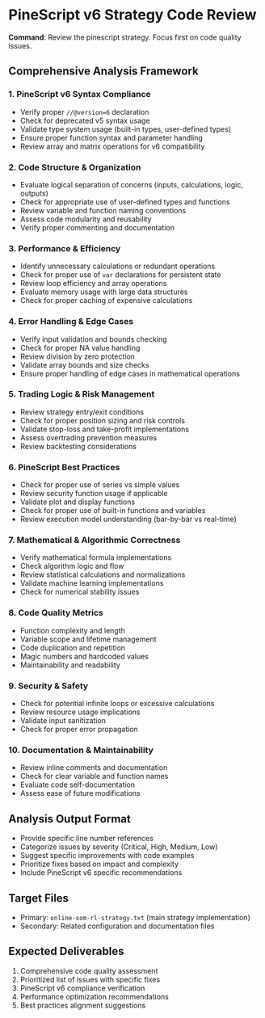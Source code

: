 # PineScript v6 Strategy Code Review

**Command**: Review the pinescript strategy. Focus first on code quality issues.

## Comprehensive Analysis Framework

### 1. PineScript v6 Syntax Compliance
- Verify proper `//@version=6` declaration
- Check for deprecated v5 syntax usage
- Validate type system usage (built-in types, user-defined types)
- Ensure proper function syntax and parameter handling
- Review array and matrix operations for v6 compatibility

### 2. Code Structure & Organization
- Evaluate logical separation of concerns (inputs, calculations, logic, outputs)
- Check for appropriate use of user-defined types and functions
- Review variable and function naming conventions
- Assess code modularity and reusability
- Verify proper commenting and documentation

### 3. Performance & Efficiency
- Identify unnecessary calculations or redundant operations
- Check for proper use of `var` declarations for persistent state
- Review loop efficiency and array operations
- Evaluate memory usage with large data structures
- Check for proper caching of expensive calculations

### 4. Error Handling & Edge Cases
- Verify input validation and bounds checking
- Check for proper NA value handling
- Review division by zero protection
- Validate array bounds and size checks
- Ensure proper handling of edge cases in mathematical operations

### 5. Trading Logic & Risk Management
- Review strategy entry/exit conditions
- Check for proper position sizing and risk controls
- Validate stop-loss and take-profit implementations
- Assess overtrading prevention measures
- Review backtesting considerations

### 6. PineScript Best Practices
- Check for proper use of series vs simple values
- Review security function usage if applicable
- Validate plot and display functions
- Check for proper use of built-in functions and variables
- Review execution model understanding (bar-by-bar vs real-time)

### 7. Mathematical & Algorithmic Correctness
- Verify mathematical formula implementations
- Check algorithm logic and flow
- Review statistical calculations and normalizations
- Validate machine learning implementations
- Check for numerical stability issues

### 8. Code Quality Metrics
- Function complexity and length
- Variable scope and lifetime management
- Code duplication and repetition
- Magic numbers and hardcoded values
- Maintainability and readability

### 9. Security & Safety
- Check for potential infinite loops or excessive calculations
- Review resource usage implications
- Validate input sanitization
- Check for proper error propagation

### 10. Documentation & Maintainability
- Review inline comments and documentation
- Check for clear variable and function names
- Evaluate code self-documentation
- Assess ease of future modifications

## Analysis Output Format
- Provide specific line number references
- Categorize issues by severity (Critical, High, Medium, Low)
- Suggest specific improvements with code examples
- Prioritize fixes based on impact and complexity
- Include PineScript v6 specific recommendations

## Target Files
- Primary: `online-som-rl-strategy.txt` (main strategy implementation)
- Secondary: Related configuration and documentation files

## Expected Deliverables
1. Comprehensive code quality assessment
2. Prioritized list of issues with specific fixes
3. PineScript v6 compliance verification
4. Performance optimization recommendations
5. Best practices alignment suggestions